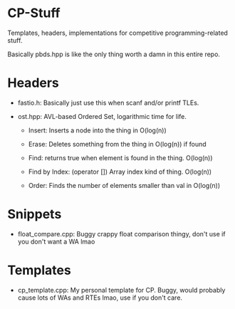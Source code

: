 # CP-Stuff
Templates, headers, implementations for competitive programming-related stuff.

Basically pbds.hpp is like the only thing worth a damn in this entire repo.


# Headers

- fastio.h: Basically just use this when scanf and/or printf TLEs.

- ost.hpp:	AVL-based Ordered Set, logarithmic time for life.

  - Insert: Inserts a node into the thing in O(log(n))
	
  - Erase: Deletes something from the thing in O(log(n)) if found
	
  -	Find: returns true when element is found in the thing. O(log(n))
	
  -	Find by Index: (operator []) Array index kind of thing. O(log(n))
	
  -	Order: Finds the number of elements smaller than val in O(log(n))
	
	
# Snippets

- float_compare.cpp: Buggy crappy float comparison thingy, don't use if you don't want a WA lmao


# Templates

- cp_template.cpp: My personal template for CP. Buggy, would probably cause lots of WAs and RTEs lmao, use if you don't care.
